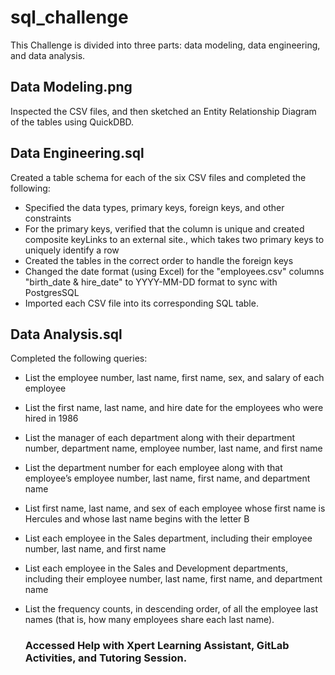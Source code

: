 # sql_challenge
This Challenge is divided into three parts: data modeling, data engineering, and data analysis.

## Data Modeling.png
Inspected the CSV files, and then sketched an Entity Relationship Diagram of the tables using QuickDBD.
  
## Data Engineering.sql
Created a table schema for each of the six CSV files and completed the following:
* Specified the data types, primary keys, foreign keys, and other constraints
* For the primary keys, verified that the column is unique and created composite keyLinks to an external site., which takes two primary keys to uniquely identify a row
* Created the tables in the correct order to handle the foreign keys
* Changed the date format (using Excel) for the "employees.csv" columns "birth_date & hire_date" to YYYY-MM-DD format to sync with PostgresSQL
* Imported each CSV file into its corresponding SQL table.

## Data Analysis.sql
Completed the following queries:
* List the employee number, last name, first name, sex, and salary of each employee
* List the first name, last name, and hire date for the employees who were hired in 1986
* List the manager of each department along with their department number, department name, employee number, last name, and first name
* List the department number for each employee along with that employee’s employee number, last name, first name, and department name
* List first name, last name, and sex of each employee whose first name is Hercules and whose last name begins with the letter B
* List each employee in the Sales department, including their employee number, last name, and first name
* List each employee in the Sales and Development departments, including their employee number, last name, first name, and department name
* List the frequency counts, in descending order, of all the employee last names (that is, how many employees share each last name).

  ### Accessed Help with Xpert Learning Assistant, GitLab Activities, and Tutoring Session.

